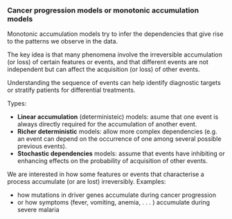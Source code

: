 ### Cancer progression models or monotonic accumulation models
Monotonic accumulation models try to infer the dependencies that give rise to the patterns we observe in the data. 

The key idea is that many phenomena involve the irreversible accumulation (or loss) of certain features or events, and that different events are not independent but can affect the acquisition (or loss) of other events.

Understanding the sequence of events can help identify diagnostic targets or stratify patients for differential treatments.

Types:
- **Linear accumulation** (deterministeic) models: asume that one event is always directly required for the accumulation of another event.
- **Richer deterministic** models: allow more complex dependencies (e.g. an event can depend on the occurrence of one among several possible previous events).
- **Stochastic dependencies** models: assume that events have inhibiting or enhancing effects on the probability of acquisition of other events.

We are interested in how some features or events that characterise a process accumulate (or are lost) irreversibly. Examples: 
- how mutations in driver genes accumulate during cancer progression 
- or how symptoms (fever, vomiting, anemia, . . . ) accumulate during severe malaria

